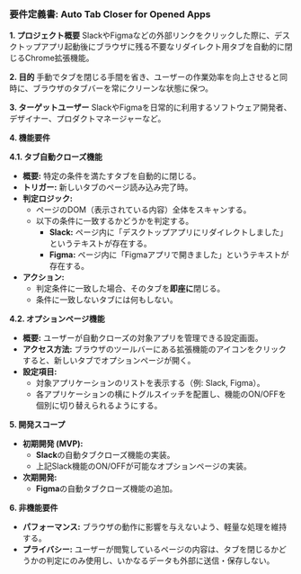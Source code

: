 ### **要件定義書: Auto Tab Closer for Opened Apps**

**1. プロジェクト概要**
SlackやFigmaなどの外部リンクをクリックした際に、デスクトップアプリ起動後にブラウザに残る不要なリダイレクト用タブを自動的に閉じるChrome拡張機能。

**2. 目的**
手動でタブを閉じる手間を省き、ユーザーの作業効率を向上させると同時に、ブラウザのタブバーを常にクリーンな状態に保つ。

**3. ターゲットユーザー**
SlackやFigmaを日常的に利用するソフトウェア開発者、デザイナー、プロダクトマネージャーなど。

**4. 機能要件**

**4.1. タブ自動クローズ機能**
*   **概要:** 特定の条件を満たすタブを自動的に閉じる。
*   **トリガー:** 新しいタブのページ読み込み完了時。
*   **判定ロジック:**
    *   ページのDOM（表示されている内容）全体をスキャンする。
    *   以下の条件に一致するかどうかを判定する。
        *   **Slack:** ページ内に「デスクトップアプリにリダイレクトしました」というテキストが存在する。
        *   **Figma:** ページ内に「Figmaアプリで開きました」というテキストが存在する。
*   **アクション:**
    *   判定条件に一致した場合、そのタブを**即座に**閉じる。
    *   条件に一致しないタブには何もしない。

**4.2. オプションページ機能**
*   **概要:** ユーザーが自動クローズの対象アプリを管理できる設定画面。
*   **アクセス方法:** ブラウザのツールバーにある拡張機能のアイコンをクリックすると、新しいタブでオプションページが開く。
*   **設定項目:**
    *   対象アプリケーションのリストを表示する（例: Slack, Figma）。
    *   各アプリケーションの横にトグルスイッチを配置し、機能のON/OFFを個別に切り替えられるようにする。

**5. 開発スコープ**

*   **初期開発 (MVP):**
    *   **Slack**の自動タブクローズ機能の実装。
    *   上記Slack機能のON/OFFが可能なオプションページの実装。
*   **次期開発:**
    *   **Figma**の自動タブクローズ機能の追加。

**6. 非機能要件**
*   **パフォーマンス:** ブラウザの動作に影響を与えないよう、軽量な処理を維持する。
*   **プライバシー:** ユーザーが閲覧しているページの内容は、タブを閉じるかどうかの判定にのみ使用し、いかなるデータも外部に送信・保存しない。
